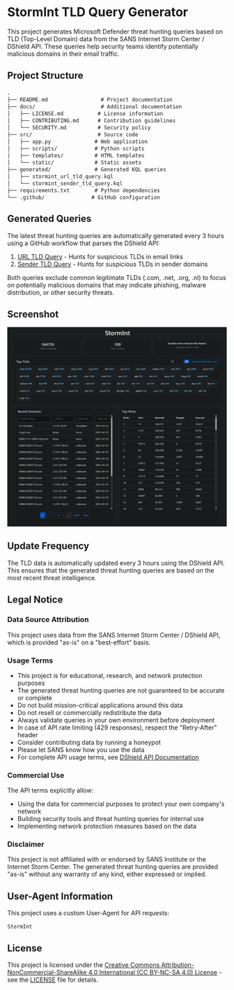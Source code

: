 # StormInt TLD Query Generator

This project generates Microsoft Defender threat hunting queries based on TLD (Top-Level Domain) data from the SANS Internet Storm Center / DShield API. These queries help security teams identify potentially malicious domains in their email traffic.

## Project Structure
```
.
├── README.md                 # Project documentation
├── docs/                     # Additional documentation
│   ├── LICENSE.md           # License information
│   ├── CONTRIBUTING.md      # Contribution guidelines
│   └── SECURITY.md          # Security policy
├── src/                     # Source code
│   ├── app.py              # Web application
│   ├── scripts/            # Python scripts
│   ├── templates/          # HTML templates
│   └── static/             # Static assets
├── generated/              # Generated KQL queries
│   ├── stormint_url_tld_query.kql
│   └── stormint_sender_tld_query.kql
├── requirements.txt        # Python dependencies
└── .github/               # GitHub configuration
```

## Generated Queries
The latest threat hunting queries are automatically generated every 3 hours using a GitHub workflow that parses the DShield API:

1. [URL TLD Query](generated/stormint_url_tld_query.kql) - Hunts for suspicious TLDs in email links
2. [Sender TLD Query](generated/stormint_sender_tld_query.kql) - Hunts for suspicious TLDs in sender domains

Both queries exclude common legitimate TLDs (.com, .net, .org, .nl) to focus on potentially malicious domains that may indicate phishing, malware distribution, or other security threats.

## Screenshot

![StormInt Dashboard](src/static/screenshot.png)

## Update Frequency
The TLD data is automatically updated every 3 hours using the DShield API. This ensures that the generated threat hunting queries are based on the most recent threat intelligence.

## Legal Notice

### Data Source Attribution
This project uses data from the SANS Internet Storm Center / DShield API, which is provided "as-is" on a "best-effort" basis.

### Usage Terms
- This project is for educational, research, and network protection purposes
- The generated threat hunting queries are not guaranteed to be accurate or complete
- Do not build mission-critical applications around this data
- Do not resell or commercially redistribute the data
- Always validate queries in your own environment before deployment
- In case of API rate limiting (429 responses), respect the "Retry-After" header
- Consider contributing data by running a honeypot
- Please let SANS know how you use the data
- For complete API usage terms, see [DShield API Documentation](https://www.dshield.org/api/)

### Commercial Use
The API terms explicitly allow:
- Using the data for commercial purposes to protect your own company's network
- Building security tools and threat hunting queries for internal use
- Implementing network protection measures based on the data

### Disclaimer
This project is not affiliated with or endorsed by SANS Institute or the Internet Storm Center. The generated threat hunting queries are provided "as-is" without any warranty of any kind, either expressed or implied.

## User-Agent Information
This project uses a custom User-Agent for API requests:
```
StormInt
```

## License
This project is licensed under the [Creative Commons Attribution-NonCommercial-ShareAlike 4.0 International (CC BY-NC-SA 4.0) License](https://creativecommons.org/licenses/by-nc-sa/4.0/) - see the [LICENSE](docs/LICENSE.md) file for details. 